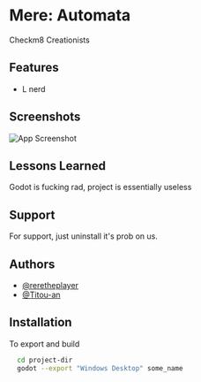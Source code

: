 # Mere: Automata

Checkm8 Creationists


## Features

- L nerd

## Screenshots

![App Screenshot](https://media.discordapp.net/attachments/454097763903471622/967969331625488394/unknown.png?width=1202&height=676)


## Lessons Learned

Godot is fucking rad, project is essentially useless


## Support

For support, just uninstall it's prob on us.


## Authors

- [@reretheplayer](https://www.github.com/Reretheplayer)
- [@Titou-an](https://github.com/Titou-an)


## Installation

To export and build

```bash
  cd project-dir
  godot --export "Windows Desktop" some_name
```
    
